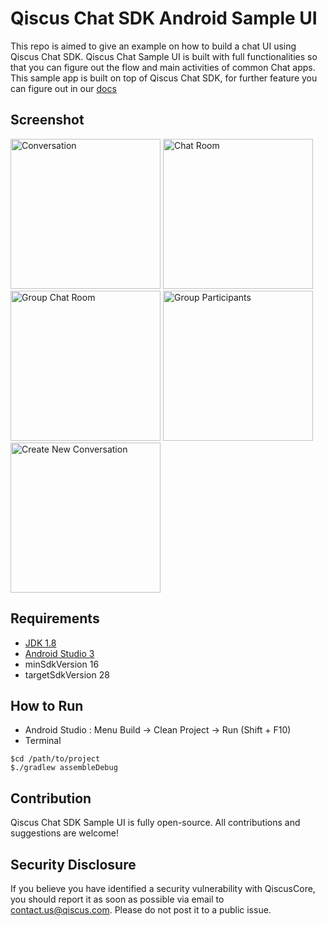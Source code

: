 # Qiscus Chat SDK Android Sample UI

This repo is aimed to give an example on how to build a chat UI using Qiscus Chat SDK. Qiscus Chat Sample UI is built with full functionalities so that you can figure out the flow and main activities of common Chat apps. This sample app is built on top of Qiscus Chat SDK, for further feature you can figure out in our [docs](https://documentation.qiscus.com/chat-sdk-android/introduction)

## Screenshot

<img src="https://user-images.githubusercontent.com/56247115/78863335-83cfb500-7a63-11ea-852d-d3c546b0d4d9.jpg" alt="Conversation" width="240"/>

<img src="https://user-images.githubusercontent.com/56247115/78863345-8a5e2c80-7a63-11ea-9339-c1bb4a83dcbc.jpg" alt="Chat Room" width="240"/>

<img src="https://user-images.githubusercontent.com/56247115/78863352-8df1b380-7a63-11ea-9365-f8e5ad48ccf0.jpg" alt="Group Chat Room" width="240"/>

<img src="https://user-images.githubusercontent.com/56247115/78863362-921dd100-7a63-11ea-85e2-e4cdaf713ebc.jpg" alt="Group Participants" width="240"/>

<img src="https://user-images.githubusercontent.com/56247115/78863366-9813b200-7a63-11ea-9539-c7861f4a2511.jpg" alt="Create New Conversation" width="240"/>

## Requirements

 - [JDK 1.8](http://www.oracle.com/technetwork/java/javase/downloads/jdk8-downloads-2133151.html?printOnly=1)
 - [Android Studio 3](https://developer.android.com/studio/index.html)
 - minSdkVersion 16
 - targetSdkVersion 28

## How to Run
 - Android Studio  : Menu Build -> Clean Project -> Run (Shift + F10)
 - Terminal
 
 ```
 $cd /path/to/project
 $./gradlew assembleDebug
 ```

## Contribution
Qiscus Chat SDK Sample UI is fully open-source. All contributions and suggestions are welcome!

## Security Disclosure

If you believe you have identified a security vulnerability with QiscusCore, you should report it as soon as possible via email to contact.us@qiscus.com. Please do not post it to a public issue.
